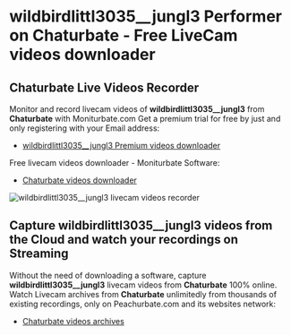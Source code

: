 # wildbirdlittl3035__jungl3 Performer on Chaturbate - Free LiveCam videos downloader

## Chaturbate Live Videos Recorder

Monitor and record livecam videos of **wildbirdlittl3035__jungl3** from **Chaturbate** with Moniturbate.com
Get a premium trial for free by just and only registering with your Email address:
* [wildbirdlittl3035__jungl3 Premium videos downloader](https://moniturbate.com/request-demo-licence-key.html)

Free livecam videos downloader - Moniturbate Software:
* [Chaturbate videos downloader](https://moniturbate.com/moniturbate-download-software.html)

![wildbirdlittl3035__jungl3 livecam videos recorder](https://peachurnet.com/templates/moniturbate-software.png)


## Capture wildbirdlittl3035__jungl3 videos from the Cloud and watch your recordings on Streaming

Without the need of downloading a software, capture **wildbirdlittl3035__jungl3** livecam videos from **Chaturbate** 100% online.
Watch Livecam archives from **Chaturbate** unlimitedly from thousands of existing recordings, only on Peachurbate.com and its websites network:
* [Chaturbate videos archives](https://peachurnet.com/)